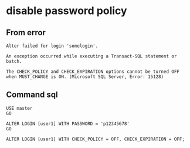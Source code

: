 # disable password policy

## From error

```
Alter failed for login 'somelogin'.

An exception occurred while executing a Transact-SQL statement or batch.

The CHECK_POLICY and CHECK_EXPIRATION options cannot be turned OFF when MUST_CHANGE is ON. (Microsoft SQL Server, Error: 15128)
```

## Command sql

```
USE master
GO

ALTER LOGIN [user1] WITH PASSWORD = 'p12345678'
GO

ALTER LOGIN [user1] WITH CHECK_POLICY = OFF, CHECK_EXPIRATION = OFF;
```
